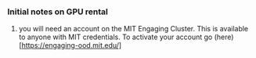 ### Initial notes on GPU rental

1. you will need an account on the MIT Engaging Cluster. This is available to anyone with MIT credentials. To activate your account go (here)[https://engaging-ood.mit.edu/]
